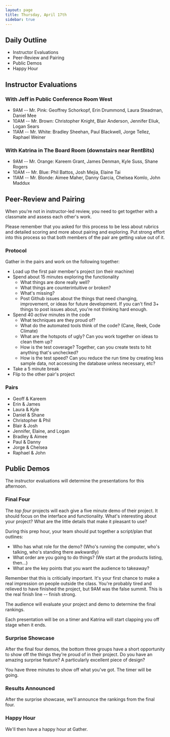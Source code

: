 ```yaml
---
layout: page
title: Thursday, April 17th
sidebar: true
---
```


## Daily Outline

* Instructor Evaluations
* Peer-Review and Pairing
* Public Demos
* Happy Hour

## Instructor Evaluations

### With Jeff in Public Conference Room West

* 9AM -- Mr. Pink: Geoffrey Schorkopf, Erin Drummond, Laura Steadman, Daniel Mee
* 10AM -- Mr. Brown: Christopher Knight, Blair Anderson, Jennifer Eliuk, Logan Sears
* 11AM -- Mr. White: Bradley Sheehan, Paul Blackwell, Jorge Tellez, Raphael Weiner

### With Katrina in The Board Room (downstairs near RentBits)

* 9AM -- Mr. Orange: Kareem Grant, James Denman, Kyle Suss, Shane Rogers
* 10AM -- Mr. Blue: Phil Battos, Josh Mejia, Elaine Tai
* 11AM -- Mr. Blonde: Aimee Maher, Danny Garcia, Chelsea Komlo, John Maddux

## Peer-Review and Pairing

When you're not in instructor-led review, you need to get together with a classmate and assess each other's work.

Please remember that you asked for this process to be less about rubrics and detailed scoring and more about pairing and exploring. Put strong effort into this process so that both members of the pair are getting value out of it.

### Protocol

Gather in the pairs and work on the following together:

* Load up the first pair member's project (on their machine)
* Spend about 15 minutes exploring the functionality
  * What things are done really well?
  * What things are counterintuitive or broken?
  * What's missing?
  * Post Github issues about the things that need changing, improvement, or ideas for future development. If you can't find 3+ things to post issues about, you're not thinking hard enough.
* Spend 40 *active* minutes in the code
  * What techniques are they proud of?
  * What do the automated tools think of the code? (Cane, Reek, Code Climate)
  * What are the hotspots of ugly? Can you work together on ideas to clean them up?
  * How is the test coverage? Together, can you create tests to hit anything that's unchecked?
  * How is the test speed? Can you reduce the run time by creating less sample data, not accessing the database unless necessary, etc?
* Take a 5 minute break
* Flip to the other pair's project

### Pairs

* Geoff & Kareem
* Erin & James
* Laura & Kyle
* Daniel & Shane
* Christopher & Phil
* Blair & Josh
* Jennifer, Elaine, and Logan
* Bradley & Aimee
* Paul & Danny
* Jorge & Chelsea
* Raphael & John

## Public Demos

The instructor evaluations will determine the presentations for this afternoon.

### Final Four

The *top four* projects will each give a five minute demo of their project. It should focus on the interface and functionality. What's interesting about your project? What are the little details that make it pleasant to use?

During this prep hour, your team should put together a script/plan that outlines:

* Who has what role for the demo? (Who's running the computer, who's talking, who's standing there awkwardly)
* What order are you going to do things? (We start at the products listing, then...)
* What are the key points that you want the audience to takeaway?

Remember that this is criticially important. It's your first chance to make a real impression on people outside the class. You're probably tired and relieved to have finished the project, but 9AM was the false summit. This is the real finish line -- finish strong.

The audience will evaluate your project and demo to determine the final rankings.

Each presentation will be on a timer and Katrina will start clapping you off stage when it ends.

### Surprise Showcase

After the final four demos, the bottom three groups have a short opportunity to show off the things they're proud of in their project. Do you have an amazing surprise feature? A particularly excellent piece of design?

You have three minutes to show off what you've got. The timer will be going.

### Results Announced

After the surprise showcase, we'll announce the rankings from the final four.

### Happy Hour

We'll then have a happy hour at Gather.

